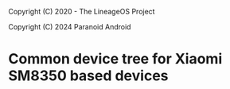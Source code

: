 Copyright (C) 2020 - The LineageOS Project

Copyright (C) 2024 Paranoid Android

Common device tree for Xiaomi SM8350 based devices
==============
